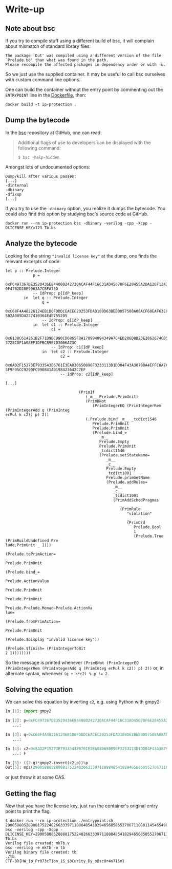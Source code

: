 # Write-up

## Note about bsc

If you try to compile stuff using a different build of bsc, it will complain about mismatch of standard library files:

```
The package `Dut' was compiled using a different version of the file
`Prelude.bo' than what was found in the path.
Please recompile the affected packages in dependency order or with -u.
```

So we just use the supplied container. It may be useful to call bsc ourselves with custom command line options.

One can build the container without the entry point by commenting out the `ENTRYPOINT` line in the [Dockerfile](Dockerfile), then:

```
docker build -t ip-protection .
```


## Dump the bytecode

In the [bsc](https://github.com/B-Lang-org/bsc) repository at GitHub, one can read:

> Additional flags of use to developers can be displayed with the following command:
> 
> `$ bsc -help-hidden`

Amongst lots of undocumented options:

```
Dump/kill after various passes:
[...]
-dinternal
-dbinary
-dfixup
[...]
```

If you try to use the `-dbinary` option, you realize it dumps the bytecode. You could also find this option by studying bsc's source code at GitHub.

```
docker run --rm ip-protection bsc -dbinary -verilog -cpp -Xcpp -DLICENSE_KEY=123 Tb.bs
```



## Analyze the bytecode

Looking for the string `"invalid license key"` at the dump, one finds the relevant excerpts of code:

```
let p :: Prelude.Integer
            p =
              0xFC497367DE3520436E844080242730ACAF44F16C31AD45070F6E28455A2DA126F1242008E5D29624A
0F47B2D28E9963A7CBFA75D
            -- IdProp: p[IdP_keep]
        in  let q :: Prelude.Integer
                q =
                  0xC68F4A48226124EB1D0FDDDCEACEC20253FDAD180D63BEB0057508A08ACF60EAF63E62FD6727C
582A085D4227410364E4E755205
                -- IdProp: q[IdP_keep]
            in  let c1 :: Prelude.Integer
                    c1 =
                      0x6138C614261B2F71D9DC990CD6865F8A178994094349A7C4ED286D8D23E2862674C058976
3725CDF1A08EF1DFBC89E703066A73C
                    -- IdProp: c1[IdP_keep]
                in  let c2 :: Prelude.Integer
                        c2 =
                          0x8AD2F15273E7933543E6761E3EA030650890F3233113D1DD04F43A30798A4EFFC8A7A
3F9F05CC9290FC990841A9198423642C7EF
                        -- IdProp: c2[IdP_keep]

[...]

                                (PrimIf
                                   (_m__ Prelude.PrimUnit)
                                   (PrimBNot
                                      (PrimIntegerEQ (PrimIntegerRem (PrimIntegerAdd q (PrimInteg
erMul k c2)) p) 2))
                                   (.Prelude.bind _m__ _tcdict1546
                                      Prelude.PrimUnit
                                      Prelude.PrimUnit
                                      (Prelude.bind_=
                                         _m__
                                         Prelude.Empty
                                         Prelude.PrimUnit
                                         _tcdict1546
                                         (Prelude.setStateName=
                                            _m__
                                            _c__
                                            Prelude.Empty
                                            _tcdict1001
                                            Prelude.primGetName
                                            (Prelude.addRules=
                                               _m__
                                               _c__
                                               _tcdict1001
                                               (PrimAddSchedPragmas
                                                  _
                                                  (PrimRule
                                                     "violation"
                                                     _
                                                     (PrimOrd
                                                        Prelude.Bool
                                                        1
                                                        (Prelude.True (PrimBuildUndefined Pre
lude.PrimUnit _ 1)))
                                                     (Prelude.toPrimAction=
                                                        Prelude.PrimUnit
                                                        (Prelude.bind_=
                                                           Prelude.ActionValue
                                                           Prelude.PrimUnit
                                                           Prelude.PrimUnit
                                                           Prelude.Prelude.Monad~Prelude.ActionVa
lue=
                                                           (Prelude.fromPrimAction=
                                                              Prelude.PrimUnit
                                                              (Prelude.$display "invalid license key"))
                                                           (Prelude.$finish= (PrimIntegerToBit
2 1))))))))
```

So the message is printed whenever `(PrimBNot (PrimIntegerEQ (PrimIntegerRem (PrimIntegerAdd q (PrimInteg
erMul k c2)) p) 2))` or, in alternate syntax, whenever `(q + k*c2) % p != 2`.


## Solving the equation

We can solve this equation by inverting `c2`, e.g. using Python with gmpy2:

```python
In [1]: import gmpy2

In [2]: p=0xFC497367DE3520436E844080242730ACAF44F16C31AD45070F6E28455A2DA126F1242008E5D29624A0F47B2D28E9963A7CBFA75D
   ...:

In [3]: q=0xC68F4A48226124EB1D0FDDDCEACEC20253FDAD180D63BEB0057508A08ACF60EAF63E62FD6727C582A085D4227410364E4E755205
   ...:

In [4]: c2=0x8AD2F15273E7933543E6761E3EA030650890F3233113D1DD04F43A30798A4EFFC8A7A3F9F05CC9290FC990841A9198423642C7E
   ...: F

In [5]: ((2-q)*gmpy2.invert(c2,p))%p
Out[5]: mpz(2900588852888817522482663339711888485418294656850552706711080114546549830073)
```

or just throw it at some CAS.


## Getting the flag

Now that you have the license key, just run the container's original entry point to print the flag.

```
$ docker run --rm ip-protection ./entrypoint.sh 2900588852888817522482663339711888485418294656850552706711080114546549830073
bsc -verilog -cpp -Xcpp -DLICENSE_KEY=2900588852888817522482663339711888485418294656850552706711080114546549830073 Tb.bs
Verilog file created: mkTb.v
bsc -verilog -e mkTb -o tb
Verilog binary file created: tb
./tb
CTF-BR{HW_1p_Pr073cT1on_1S_$3Cur1ty_By_oBscUr4n71Sm}
```
